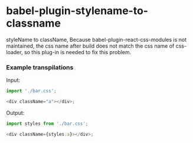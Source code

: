 # babel-plugin-stylename-to-classname

styleName to className, Because babel-plugin-react-css-modules is not maintained, the css name after build does not match the css name of css-loader, so this plug-in is needed to fix this problem.

### Example transpilations

Input:

```js
import './bar.css';

<div className="a"></div>;
```

Output:

```js
import styles from './bar.css';

<div className={styles.a}></div>;
```
